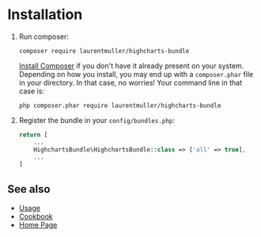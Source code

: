 # Installation

1. Run composer:

    ```console
    composer require laurentmuller/highcharts-bundle
    ```

   [Install Composer](https://getcomposer.org/download/) if you don't have it already present on your system. Depending
   on how you install, you may end up with a `composer.phar` file in your directory. In that case, no worries! Your
   command line in that case is:

   ```console
   php composer.phar require laurentmuller/highcharts-bundle
   ```

2. Register the bundle in your `config/bundles.php`:

    ```php
    return [
        ...
        HighchartsBundle\HighchartsBundle::class => ['all' => true],
        ...
    ]
    ```

## See also

- [Usage](usage.md)
- [Cookbook](cookbook.md)
- [Home Page](../../README.md)
